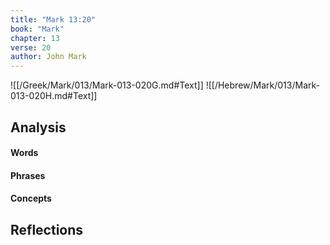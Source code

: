 ```yaml
---
title: "Mark 13:20"
book: "Mark"
chapter: 13
verse: 20
author: John Mark
---
```

![[/Greek/Mark/013/Mark-013-020G.md#Text]]
![[/Hebrew/Mark/013/Mark-013-020H.md#Text]]

## Analysis

#### Words

#### Phrases

#### Concepts

## Reflections
